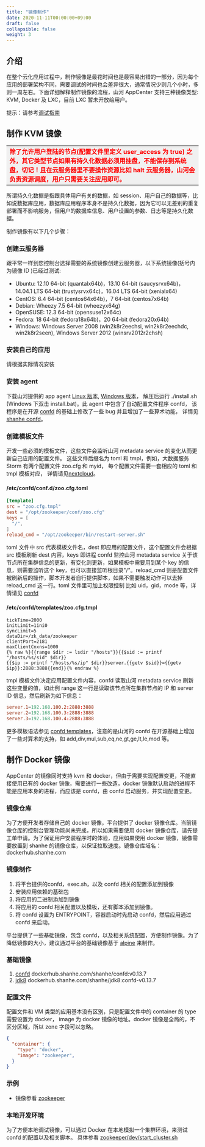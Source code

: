 ```yaml
---
title: "镜像制作"
date: 2020-11-11T00:00:00+09:00
draft: false
collapsible: false
weight: 3
---
```


## 介绍

在整个云化应用过程中，制作镜像是最花时间也是最容易出错的一部分，因为每个应用的部署架构不同，需要调试的时间也会差异很大，通常情况少则几个小时，多则一周左右。下面详细解释制作镜像的流程，山河 AppCenter 支持三种镜像类型: KVM, Docker 及 LXC，目前 LXC 暂未开放给用户。

提示：请参考[调试指南](/appcenter/dev-platform/cluster-developer-guide/debug/debug)

## 制作 KVM 镜像

<table><tr style="background-color:rgb(240,240,240);color:red"><td><b>除了允许用户登陆的节点(配置文件里定义 user_access 为 true) 之外，其它类型节点如果有持久化数据必须用挂盘，不能保存到系统盘，切记！且在云服务器里不要操作资源比如 halt 云服务器，山河会负责资源调度，用户只需要关注应用即可。</b></td></tr></table>

所谓持久化数据是指跟具体用户有关的数据，如 session、用户自己的数据等，比如说数据库应用，数据库应用程序本身不是持久化数据，因为它可以无差别的重复部署而不影响服务，但用户的数据库信息、用户设置的参数、日志等是持久化数据。

制作镜像有以下几个步骤：

### 创建云服务器

跟平常一样到您控制台选择需要的系统镜像创建云服务器，以下系统镜像(括号内为镜像 ID )已经过测试:

- Ubuntu: 12.10 64-bit (quantalx64b)，13.10 64-bit (saucysrvx64b)，14.04.1 LTS 64-bit (trustysrvx64c)，16.04 LTS 64-bit (xenialx64)
- CentOS: 6.4 64-bit (centos64x64b)，7 64-bit (centos7x64b)
- Debian: Wheezy 7.5 64-bit (wheezyx64g)
- OpenSUSE: 12.3 64-bit (opensuse12x64c)
- Fedora: 18 64-bit (fedora18x64b)，20 64-bit (fedora20x64b)
- Windows: Windows Server 2008 (win2k8r2eechsi, win2k8r2eechdc, win2k8r2seen), Windows Server 2012 (winsrv2012r2chsh)

### 安装自己的应用
请根据实际情况安装

### 安装 agent

下载山河提供的 app agent [Linux 版本](https://jn2.is.shanhe.com/shanhe2/docs/static/appcenter/app-agent-linux-amd64.tar.gz), 
[Windows 版本](/appcenter/dev-platform/cluster-developer-guide/scripts/app-agent-windows-386.zip)，
解压后运行 ./install.sh (Windows 下双击 install.bat)。此 agent 中包含了自动配置文件程序 confd，
该程序是在开源 [confd](https://github.com/kelseyhightower/confd/blob/master/docs/quick-start-guide.md) 
的基础上修改了一些 bug 并且增加了一些算术功能，
详情见 [shanhe confd](https://github.com/yunify/confd/)。

### 创建模板文件

开发一些必须的模板文件，这些文件会监听山河 metadata service 的变化从而更新自己应用的配置文件。
这些文件后缀名为 toml 和 tmpl，例如，大数据服务Storm 有两个配置文件 zoo.cfg 和 myid，
每个配置文件需要一套相应的 toml 和 tmpl 模板对应，
详情请见[nextcloud](https://github.com/shanheAppcenter/nextcloud/tree/master/nextcloud-nodes/code/conf.d/)。

#### /etc/confd/conf.d/zoo.cfg.toml

  ``` toml
  [template]
  src = "zoo.cfg.tmpl"
  dest = "/opt/zookeeper/conf/zoo.cfg"
  keys = [
    "/",
  ]
  reload_cmd = "/opt/zookeeper/bin/restart-server.sh"
  ```

  toml 文件中 src 代表模板文件名，dest 即应用的配置文件，这个配置文件会根据 src 模板刷新 dest 内容，keys 即进程 confd 监控山河 metadata service 关于该节点所在集群信息的更新，有变化则更新，如果模板中需要用到某个 key 的信息，则需要监听这个 key，也可以直接监听根目录"/"。reload_cmd 则是配置文件被刷新后的操作，脚本开发者自行提供脚本，如果不需要触发动作可以去掉 reload_cmd 这一行。toml 文件里可加上权限控制 比如 uid，gid，mode 等，详情请见 [confd](https://github.com/yunify/confd/blob/master/docs/quick-start-guide.md)

#### /etc/confd/templates/zoo.cfg.tmpl

  ``` text
  tickTime=2000
  initLimit=1ini0
  syncLimit=5
  dataDir=/zk_data/zookeeper
  clientPort=2181
  maxClientCnxns=1000
  {% raw %}{{range $dir := lsdir "/hosts"}}{{$sid := printf "/hosts/%s/sid" $dir}}
  {{$ip := printf "/hosts/%s/ip" $dir}}server.{{getv $sid}}={{getv $ip}}:2888:3888{{end}}{% endraw %}
  ```

  tmpl 模板文件决定应用配置文件内容，confd 读取山河 metadata service 刷新这些变量的值，如此例 range 这一行是读取该节点所在集群节点的 IP 和 server ID 信息，然后刷新为如下信息：

  ```toml
  server.1=192.168.100.2:2888:3888
  server.2=192.168.100.3:2888:3888
  server.3=192.168.100.4:2888:3888
  ```

更多模板语法参见 [confd templates](https://github.com/kelseyhightower/confd/blob/master/docs/templates.md)，注意的是山河的 confd 在开源基础上增加了一些对算术的支持，如 add,div,mul,sub,eq,ne,gt,ge,lt,le,mod 等。

## 制作 Docker 镜像

AppCenter 的镜像同时支持 kvm 和 docker，但由于需要实现配置变更，不能直接使用已有的 docker 镜像，需要进行一些改造，docker 镜像默认启动的进程不能是应用本身的进程，而应该是 confd，由 confd 启动服务，并实现配置变更。

### 镜像仓库

为了方便开发者存储自己的 docker 镜像，平台提供了 docker 镜像仓库。当前镜像仓库的控制台管理功能尚未完成，所以如果需要使用 docker 镜像仓库，请先提工单申请。为了保证用户安装程序时的体验，应用如果使用 docker 镜像，镜像需要放置到 shanhe 的镜像仓库，以保证拉取速度。镜像仓库域名：dockerhub.shanhe.com

### 镜像制作

1. 将平台提供的confd，exec.sh，以及 confd 相关的配置添加到镜像
2. 安装应用依赖的基础包
3. 将应用的二进制添加到镜像
4. 将应用的 confd 相关配置以及模板，还有脚本添加到镜像。
5. 将 confd 设置为 ENTRYPOINT，容器启动时先启动 confd，然后应用通过 confd 来启动。

平台提供了一些基础镜像，包含 confd，以及相关系统配置，方便制作镜像。为了降低镜像的大小，建议通过平台的基础镜像基于 [alpine](https://alpinelinux.org/) 来制作。

### 基础镜像

1. [confd](https://github.com/yunify/docker-images/tree/master/confd)  dockerhub.shanhe.com/shanhe/confd:v0.13.7
2. [jdk8](https://github.com/yunify/docker-images/tree/master/jdk) dockerhub.shanhe.com/shanhe/jdk8:confd-v0.13.7

### 配置文件

配置文件和 VM 类型的应用基本没有区别，只是配置文件中的 container 的 type 需要设置为 docker，
image 为 docker 镜像的地址。docker 镜像是全局的，不区分区域，所以 zone 字段可以忽略。

```json
{
  "container": {
    "type": "docker",
    "image": "zookeeper",
  }
}
```

### 示例

- 镜像参看 [zookeeper](https://github.com/yunify/docker-images/tree/master/zookeeper)

### 本地开发环境

为了方便本地调试镜像，可以通过 Docker 在本地模拟一个集群环境，来测试 confd 的配置以及相关脚本。
具体参看 [zookeeper/dev/start_cluster.sh](https://github.com/yunify/docker-images/blob/master/zookeeper/dev/start_cluster.sh)
